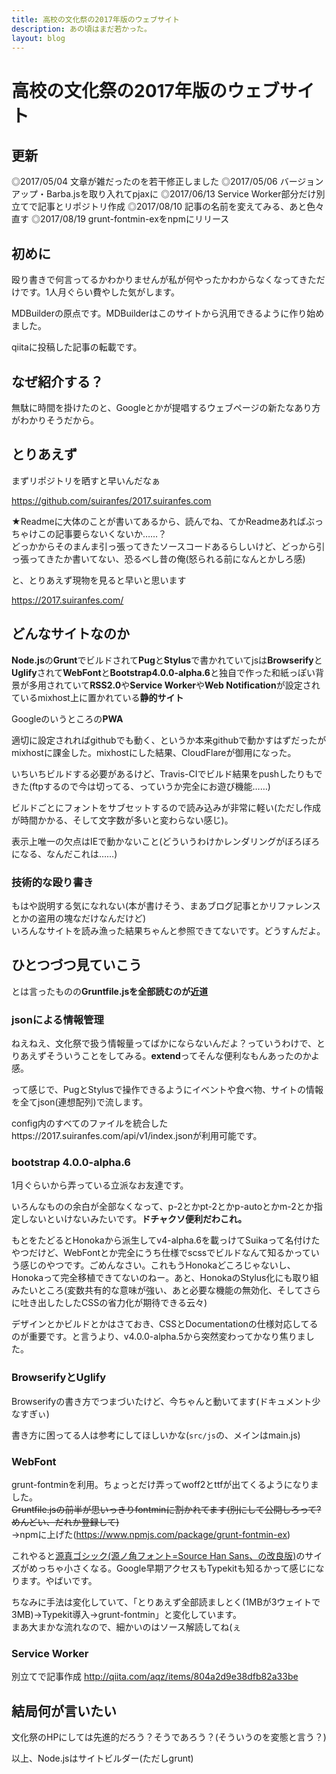 ```yaml
---
title: 高校の文化祭の2017年版のウェブサイト
description: あの頃はまだ若かった。
layout: blog
---
```

# 高校の文化祭の2017年版のウェブサイト

## 更新

◎2017/05/04 文章が雑だったのを若干修正しました
◎2017/05/06 バージョンアップ・Barba.jsを取り入れてpjaxに
◎2017/06/13 Service Worker部分だけ別立てで記事とリポジトリ作成
◎2017/08/10 記事の名前を変えてみる、あと色々直す
◎2017/08/19 grunt-fontmin-exをnpmにリリース

## 初めに

殴り書きで何言ってるかわかりませんが私が何やったかわからなくなってきただけです。1人月ぐらい費やした気がします。

MDBuilderの原点です。MDBuilderはこのサイトから汎用できるように作り始めました。

qiitaに投稿した記事の転載です。

## なぜ紹介する？

無駄に時間を掛けたのと、Googleとかが提唱するウェブページの新たなあり方がわかりそうだから。

## とりあえず

まずリポジトリを晒すと早いんだなぁ

https://github.com/suiranfes/2017.suiranfes.com

★Readmeに大体のことが書いてあるから、読んでね、てかReadmeあればぶっちゃけこの記事要らないくないか……？  
どっかからそのまんま引っ張ってきたソースコードあるらしいけど、どっから引っ張ってきたか書いてない、恐るべし昔の俺(怒られる前になんとかしろ感)

と、とりあえず現物を見ると早いと思います

https://2017.suiranfes.com/

## どんなサイトなのか

**Node.js**の**Grunt**でビルドされて**Pug**と**Stylus**で書かれていてjsは**Browserify**と**Uglify**されて**WebFont**と**Bootstrap4.0.0-alpha.6**と独自で作った和紙っぽい背景が多用されていて**RSS2.0**や**Service Worker**や**Web Notification**が設定されているmixhost上に置かれている**静的サイト**

Googleのいうところの**PWA**

適切に設定されればgithubでも動く、というか本来githubで動かすはずだったがmixhostに課金した。mixhostにした結果、CloudFlareが御用になった。

いちいちビルドする必要があるけど、Travis-CIでビルド結果をpushしたりもできた(ftpするので今は切ってる、っていうか完全にお遊び機能……)

ビルドごとにフォントをサブセットするので読み込みが非常に軽い(ただし作成が時間かかる、そして文字数が多いと変わらない感じ)。

表示上唯一の欠点はIEで動かないこと(どういうわけかレンダリングがぼろぼろになる、なんだこれは……)

### 技術的な殴り書き

もはや説明する気になれない(本が書けそう、まあブログ記事とかリファレンスとかの盗用の塊なだけなんだけど)  
いろんなサイトを読み漁った結果ちゃんと参照できてないです。どうすんだよ。

## ひとつづつ見ていこう

とは言ったものの**Gruntfile.jsを全部読むのが近道**

### jsonによる情報管理

ねえねえ、文化祭で扱う情報量ってばかにならないんだよ？っていうわけで、とりあえずそういうことをしてみる。**extend**ってそんな便利なもんあったのかよ感。

って感じで、PugとStylusで操作できるようにイベントや食べ物、サイトの情報を全てjson(連想配列)で流します。

config内のすべてのファイルを統合したhttps://2017.suiranfes.com/api/v1/index.jsonが利用可能です。

### bootstrap 4.0.0-alpha.6

1月ぐらいから弄っている立派なお友達です。

いろんなものの余白が全部なくなって、p-2とかpt-2とかp-autoとかm-2とか指定しないといけないみたいです。**ドチャクソ便利だわこれ。**

もとをたどるとHonokaから派生してv4-alpha.6を載っけてSuikaって名付けたやつだけど、WebFontとか完全にうち仕様でscssでビルドなんて知るかっていう感じのやつです。ごめんなさい。これもうHonokaどころじゃないし、Honokaって完全移植できてないのねー。あと、HonokaのStylus化にも取り組みたいところ(変数共有的な意味が強い、あと必要な機能の無効化、そしてさらに吐き出したしたCSSの省力化が期待できる云々)

デザインとかビルドとかはさておき、CSSとDocumentationの仕様対応してるのが重要です。と言うより、v4.0.0-alpha.5から突然変わってかなり焦りました。

### BrowserifyとUglify

Browserifyの書き方でつまづいたけど、今ちゃんと動いてます(ドキュメント少なすぎぃ)

書き方に困ってる人は参考にしてほしいかな(`src/js`の、メインはmain.js)

### WebFont

grunt-fontminを利用。ちょっとだけ弄ってwoff2とttfが出てくるようになりました。  
~~Gruntfile.jsの前半が思いっきりfontminに割かれてます(別にして公開しろって?めんどい、だれか登録して)~~  
→npmに上げた(https://www.npmjs.com/package/grunt-fontmin-ex)

これやると[源真ゴシック(源ノ角フォント=Source Han Sans、の改良版)](http://jikasei.me/font/genshin/)のサイズがめっちゃ小さくなる。Google早期アクセスもTypekitも知るかって感じになります。やばいです。

ちなみに手法は変化していて、「とりあえず全部読ましとく(1MBが3ウェイトで3MB)→Typekit導入→grunt-fontmin」と変化しています。  
まあ大まかな流れなので、細かいのはソース解読してね(ぇ

### Service Worker

別立てで記事作成 http://qiita.com/aqz/items/804a2d9e38dfb82a33be

## 結局何が言いたい

文化祭のHPにしては先進的だろう？そうであろう？(そういうのを変態と言う？)

以上、Node.jsはサイトビルダー(ただしgrunt)
